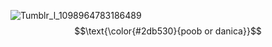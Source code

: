 ![Tumblr_l_1098964783186489](https://github.com/UNPLEASANTGRADlENT/UNPLEASANTGRADlENT/assets/144538884/d1188e5c-88d3-49a1-aa05-4e589ffe12b1)
$$\text{\color{#2db530}{poob or danica}}$$
